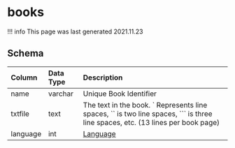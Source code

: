 # books

!!! info
	This page was last generated 2021.11.23

## Schema

| Column | Data Type | Description |
| :--- | :--- | :--- |
| name | varchar | Unique Book Identifier |
| txtfile | text | The text in the book. ` Represents line spaces, `` is two line spaces, ``` is three line spaces, etc. (13 lines per book page) |
| language | int | [Language](../../../../server/player/languages) |

